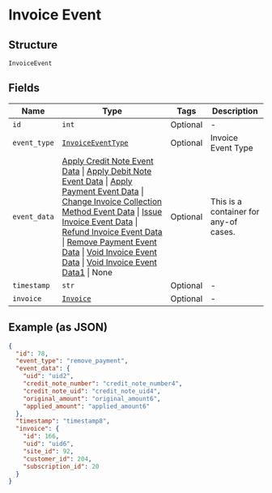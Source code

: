 
# Invoice Event

## Structure

`InvoiceEvent`

## Fields

| Name | Type | Tags | Description |
|  --- | --- | --- | --- |
| `id` | `int` | Optional | - |
| `event_type` | [`InvoiceEventType`](../../doc/models/invoice-event-type.md) | Optional | Invoice Event Type |
| `event_data` | [Apply Credit Note Event Data](../../doc/models/apply-credit-note-event-data.md) \| [Apply Debit Note Event Data](../../doc/models/apply-debit-note-event-data.md) \| [Apply Payment Event Data](../../doc/models/apply-payment-event-data.md) \| [Change Invoice Collection Method Event Data](../../doc/models/change-invoice-collection-method-event-data.md) \| [Issue Invoice Event Data](../../doc/models/issue-invoice-event-data.md) \| [Refund Invoice Event Data](../../doc/models/refund-invoice-event-data.md) \| [Remove Payment Event Data](../../doc/models/remove-payment-event-data.md) \| [Void Invoice Event Data](../../doc/models/void-invoice-event-data.md) \| [Void Invoice Event Data1](../../doc/models/void-invoice-event-data-1.md) \| None | Optional | This is a container for any-of cases. |
| `timestamp` | `str` | Optional | - |
| `invoice` | [`Invoice`](../../doc/models/invoice.md) | Optional | - |

## Example (as JSON)

```json
{
  "id": 78,
  "event_type": "remove_payment",
  "event_data": {
    "uid": "uid2",
    "credit_note_number": "credit_note_number4",
    "credit_note_uid": "credit_note_uid4",
    "original_amount": "original_amount6",
    "applied_amount": "applied_amount6"
  },
  "timestamp": "timestamp8",
  "invoice": {
    "id": 166,
    "uid": "uid6",
    "site_id": 92,
    "customer_id": 204,
    "subscription_id": 20
  }
}
```

